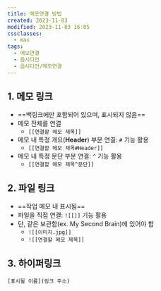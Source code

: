 ```yaml
---
title: 메모연결 방법
created: 2023-11-03
modified: 2023-11-03 16:05
cssclasses:
  - max
tags:
  - 메모연결
  - 옵시디언
  - 옵시디언/메모연결
---
```

## 1. 메모 링크
- ==백링크에만 포함되어 있으며, 표시되지 않음==
- 메모 전체를 연결
	- `[[연결할 메모 제목]]`
- 메모 내 특정 개요(**Header**) 부분 연결: `#` 기능 활용
	- `[[연결할 메모 제목#Header]]`
- 메모 내 특정 문단 부분 연결: `^` 기능 활용
	- `[[연결할 메모 제목^문단]]`

## 2. 파일 링크
- ==작업 메모 내 표시됨==
- 파일을 직접 연결: `![[]]` 기능 활용
- 단, 같은 보관함(ex. My Second Brain)에 있어야 함
	- `![[이미지.jpg]]`
	- `![[연결할 메모 제목]]`

## 3. 하이퍼링크
```
[표시될 이름](링크 주소)
```
